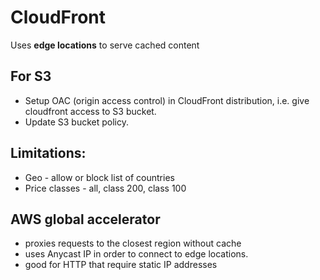 # CloudFront

Uses **edge locations** to serve cached content

## For S3

- Setup OAC (origin access control) in CloudFront distribution, i.e. give cloudfront access to S3 bucket.
- Update S3 bucket policy.

## Limitations:

- Geo - allow or block list of countries
- Price classes - all, class 200, class 100

## **AWS global accelerator**

- proxies requests to the closest region without cache
- uses Anycast IP in order to connect to edge locations.
- good for HTTP that require static IP addresses
